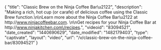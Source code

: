 {
    "title": "Classic Brew on the Ninja Coffee Bar\u2122",
    "description": "Making a rich, hot cup (or carafe) of delicious coffee using the Classic Brew function.\n\nLearn more about the Ninja Coffee Bar\u2122 at http:\/\/www.ninjacoffeebar.com. \n\nGet recipes for your Ninja Coffee Bar at http:\/\/www.ninjakitchen.com\/recipes.",
    "videoid": "83094521",
    "date_created": "1440690629",
    "date_modified": "1482179403",
    "type": "captivate",
    "layout": "video",
    "url": "\/v\/classic-brew-on-the-ninja-coffee-bar\/83094521"
}